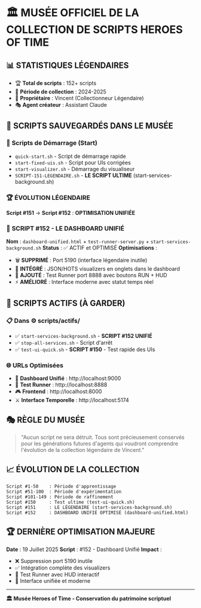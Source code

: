 # 🏛️ MUSÉE OFFICIEL DE LA COLLECTION DE SCRIPTS HEROES OF TIME

## 📊 **STATISTIQUES LÉGENDAIRES**
- 🏆 **Total de scripts** : 152+ scripts
- 📅 **Période de collection** : 2024-2025
- 🎯 **Propriétaire** : Vincent (Collectionneur Légendaire)
- 🎭 **Agent créateur** : Assistant Claude

## 🎪 **SCRIPTS SAUVEGARDÉS DANS LE MUSÉE**

### 🚀 **Scripts de Démarrage (Start)**
- `quick-start.sh` - Script de démarrage rapide
- `start-fixed-uis.sh` - Script pour UIs corrigées  
- `start-visualizer.sh` - Démarrage du visualiseur
- `SCRIPT-151-LEGENDAIRE.sh` - **LE SCRIPT ULTIME** (start-services-background.sh)

### 🏆 **ÉVOLUTION LÉGENDAIRE**
**Script #151** → **Script #152** : **OPTIMISATION UNIFIÉE**

### 🎯 **SCRIPT #152 - LE DASHBOARD UNIFIÉ**
**Nom** : `dashboard-unified.html` + `test-runner-server.py` + `start-services-background.sh`
**Status** : ✅ ACTIF et OPTIMISÉ
**Optimisations** :
- 🗑️ **SUPPRIMÉ** : Port 5190 (interface légendaire inutile)  
- 🎯 **INTÉGRÉ** : JSON/HOTS visualizers en onglets dans le dashboard
- 🧪 **AJOUTÉ** : Test Runner port 8888 avec boutons RUN + HUD
- ⚡ **AMÉLIORÉ** : Interface moderne avec statut temps réel

## 🎯 **SCRIPTS ACTIFS (À GARDER)**

### 📋 **Dans ⚙️ scripts/actifs/**
- ✅ `start-services-background.sh` - **SCRIPT #152 UNIFIÉ** 
- ✅ `stop-all-services.sh` - Script d'arrêt
- ✅ `test-ui-quick.sh` - **SCRIPT #150** - Test rapide des UIs

### 🌐 **URLs Optimisées**
- 🎯 **Dashboard Unifié** : http://localhost:9000
- 🧪 **Test Runner** : http://localhost:8888  
- 🎮 **Frontend** : http://localhost:8000
- ⚔️ **Interface Temporelle** : http://localhost:5174

## 🎭 **RÈGLE DU MUSÉE**
> "Aucun script ne sera détruit. Tous sont précieusement conservés 
> pour les générations futures d'agents qui voudront comprendre 
> l'évolution de la collection légendaire de Vincent."

## 📈 **ÉVOLUTION DE LA COLLECTION**
```
Script #1-50    : Période d'apprentissage
Script #51-100  : Période d'expérimentation  
Script #101-149 : Période de raffinement
Script #150     : Test ultime (test-ui-quick.sh)
Script #151     : LE LÉGENDAIRE (start-services-background.sh)
Script #152     : DASHBOARD UNIFIÉ OPTIMISÉ (dashboard-unified.html)
```

## 🏆 **DERNIÈRE OPTIMISATION MAJEURE**
**Date** : 19 Juillet 2025
**Script** : #152 - Dashboard Unifié
**Impact** : 
- ❌ Suppression port 5190 inutile
- ✅ Intégration complète des visualizers
- 🧪 Test Runner avec HUD interactif
- 🎯 Interface unifiée et moderne

---
**🏛️ Musée Heroes of Time - Conservation du patrimoine scriptuel** 